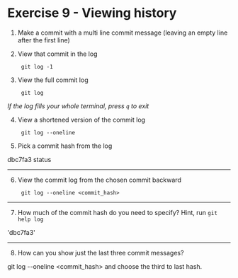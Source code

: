 # Exercise 9 - Viewing history

1. Make a commit with a multi line commit message
   (leaving an empty line after the first line)

2. View that commit in the log

        git log -1

3. View the full commit log

        git log

*If the log fills your whole terminal, press `q` to exit*

4. View a shortened version of the commit log

        git log --oneline

5. Pick a commit hash from the log

dbc7fa3 status
___________________________________________________
6. View the commit log from the chosen commit backward

        git log --oneline <commit_hash>

___________________________________________________

7. How much of the commit hash do you need to specify? Hint, run `git help log`

'dbc7fa3'
_________________________________________________
8. How can you show just the last three commit messages?

git log --oneline <commit_hash> and choose the third to last hash. 

